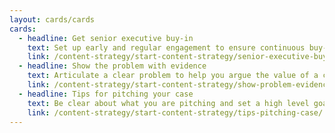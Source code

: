 ```yaml
---
layout: cards/cards
cards:
  - headline: Get senior executive buy-in
    text: Set up early and regular engagement to ensure continuous buy-in.
    link: /content-strategy/start-content-strategy/senior-executive-buy-in/
  - headline: Show the problem with evidence
    text: Articulate a clear problem to help you argue the value of a content strategy.
    link: /content-strategy/start-content-strategy/show-problem-evidence/
  - headline: Tips for pitching your case
    text: Be clear about what you are pitching and set a high level goal.
    link: /content-strategy/start-content-strategy/tips-pitching-case/
---
```


